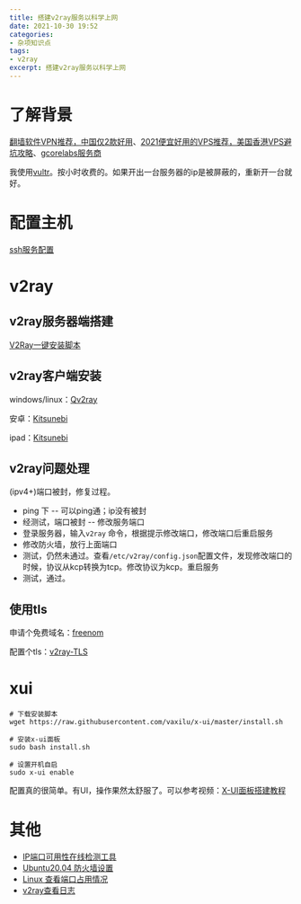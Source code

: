 ```yaml
---
title: 搭建v2ray服务以科学上网
date: 2021-10-30 19:52
categories: 
- 杂项知识点
tags:
- v2ray
excerpt: 搭建v2ray服务以科学上网
---
```


# 了解背景

[翻墙软件VPN推荐，中国仅2款好用](https://github.com/vpncn/vpncn.github.io)、[2021便宜好用的VPS推荐，美国香港VPS避坑攻略](https://vpsda.github.io/)、[gcorelabs服务商](https://gcorelabs.com/about/)

我使用[vultr](https://www.vultr.com/zh/)。按小时收费的。如果开出一台服务器的ip是被屏蔽的，重新开一台就好。

# 配置主机

[ssh服务配置](https://blog.csdn.net/sinat_38816924/article/details/120561158)

# v2ray

## v2ray服务器端搭建

[V2Ray一键安装脚本](https://github.com/233boy/v2ray/wiki/V2Ray%E4%B8%80%E9%94%AE%E5%AE%89%E8%A3%85%E8%84%9A%E6%9C%AC)

## v2ray客户端安装

windows/linux：[Qv2ray](https://qv2ray.net/getting-started/)

安卓：[Kitsunebi](https://github.com/eycorsican/kitsunebi-android)

ipad：[Kitsunebi](https://apps.apple.com/us/app/kitsunebi-proxy-utility/id1446584073)

## v2ray问题处理

(ipv4+)端口被封，修复过程。

* ping 下 -- 可以ping通；ip没有被封
* 经测试，端口被封 -- 修改服务端口
* 登录服务器，输入`v2ray` 命令，根据提示修改端口，修改端口后重启服务
* 修改防火墙，放行上面端口
* 测试，仍然未通过。查看`/etc/v2ray/config.json`配置文件，发现修改端口的时候，协议从kcp转换为tcp。修改协议为kcp。重启服务
* 测试，通过。


## 使用tls

申请个免费域名：[freenom](https://www.freenom.com)

配置个tls：[v2ray-TLS](https://toutyrater.github.io/advanced/tls.html)

# xui

```shell
# 下载安装脚本
wget https://raw.githubusercontent.com/vaxilu/x-ui/master/install.sh

# 安装x-ui面板
sudo bash install.sh

# 设置开机自启
sudo x-ui enable
```

配置真的很简单。有UI，操作果然太舒服了。可以参考视频：[X-UI面板搭建教程](https://www.youtube.com/watch?v=peID0Nr41nc)

# 其他

* [IP端口可用性在线检测工具](https://www.toolsdaquan.com/ipcheck/)
* [Ubuntu20.04 防火墙设置](https://blog.csdn.net/cljdsc/article/details/120832554)
* [Linux 查看端口占用情况](https://www.runoob.com/w3cnote/linux-check-port-usage.html)
* [v2ray查看日志](https://github.com/233boy/v2ray/issues/631)